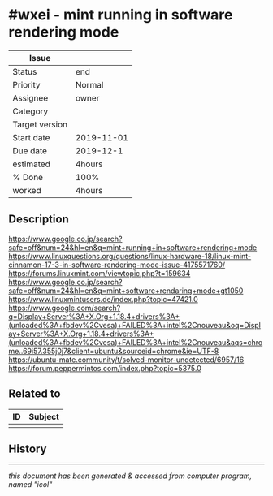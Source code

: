 # #wxei - mint running in software rendering mode

|**Issue**||
|---|---|
|Status|end<!-- any of "new", "in progress", "end" http://redmine.jp/tech_note/issue_statuses/ -->|
|Priority|Normal<!-- "high" or "normal" or "low"-->|
|Assignee|owner<!-- your name -->|
|Category|<!-- optional -->|
|Target version|<!-- optional, any of git tags recommended -->|
|Start date|2019-11-01|
|Due date|2019-12-1|
|estimated|4hours|
|% Done|100%|
|worked|4hours|

## Description

https://www.google.co.jp/search?safe=off&num=24&hl=en&q=mint+running+in+software+rendering+mode
https://www.linuxquestions.org/questions/linux-hardware-18/linux-mint-cinnamon-17-3-in-software-rendering-mode-issue-4175571760/
https://forums.linuxmint.com/viewtopic.php?t=159634
https://www.google.co.jp/search?safe=off&num=24&hl=en&q=mint+software+rendaring+mode+gt1050
https://www.linuxmintusers.de/index.php?topic=47421.0
https://www.google.com/search?q=Display+Server%3A+X.Org+1.18.4+drivers%3A+(unloaded%3A+fbdev%2Cvesa)+FAILED%3A+intel%2Cnouveau&oq=Display+Server%3A+X.Org+1.18.4+drivers%3A+(unloaded%3A+fbdev%2Cvesa)+FAILED%3A+intel%2Cnouveau&aqs=chrome..69i57.355j0j7&client=ubuntu&sourceid=chrome&ie=UTF-8
https://ubuntu-mate.community/t/solved-monitor-undetected/6957/16
https://forum.peppermintos.com/index.php?topic=5375.0

## Related to

|**ID**|**Subject**|
|---|---|
|||<!--OTHER_ISSUE;;-->

## History

---
*this document has been generated & accessed from computer program, named "icol"*
